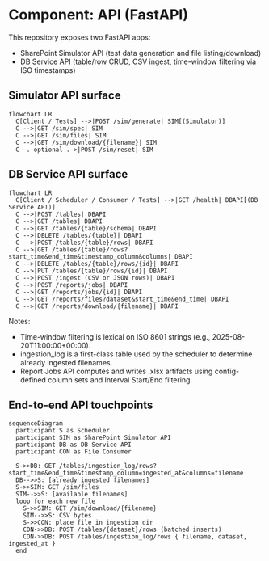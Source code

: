 # Component: API (FastAPI)

This repository exposes two FastAPI apps:

- SharePoint Simulator API (test data generation and file listing/download)
- DB Service API (table/row CRUD, CSV ingest, time-window filtering via ISO timestamps)

## Simulator API surface

```mermaid
flowchart LR
  C[Client / Tests] -->|POST /sim/generate| SIM[(Simulator)]
  C -->|GET /sim/spec| SIM
  C -->|GET /sim/files| SIM
  C -->|GET /sim/download/{filename}| SIM
  C -. optional .->|POST /sim/reset| SIM
```

## DB Service API surface

```mermaid
flowchart LR
  C[Client / Scheduler / Consumer / Tests] -->|GET /health| DBAPI[(DB Service API)]
  C -->|POST /tables| DBAPI
  C -->|GET /tables| DBAPI
  C -->|GET /tables/{table}/schema| DBAPI
  C -->|DELETE /tables/{table}| DBAPI
  C -->|POST /tables/{table}/rows| DBAPI
  C -->|GET /tables/{table}/rows?start_time&end_time&timestamp_column&columns| DBAPI
  C -->|DELETE /tables/{table}/rows/{id}| DBAPI
  C -->|PUT /tables/{table}/rows/{id}| DBAPI
  C -->|POST /ingest (CSV or JSON rows)| DBAPI
  C -->|POST /reports/jobs| DBAPI
  C -->|GET /reports/jobs/{id}| DBAPI
  C -->|GET /reports/files?dataset&start_time&end_time| DBAPI
  C -->|GET /reports/download/{filename}| DBAPI
```

Notes:

- Time-window filtering is lexical on ISO 8601 strings (e.g., 2025-08-20T11:00:00+00:00).
- ingestion_log is a first-class table used by the scheduler to determine already ingested filenames.
- Report Jobs API computes and writes .xlsx artifacts using config-defined column sets and Interval Start/End filtering.

## End-to-end API touchpoints

```mermaid
sequenceDiagram
  participant S as Scheduler
  participant SIM as SharePoint Simulator API
  participant DB as DB Service API
  participant CON as File Consumer

  S->>DB: GET /tables/ingestion_log/rows?start_time&end_time&timestamp_column=ingested_at&columns=filename
  DB-->>S: [already ingested filenames]
  S->>SIM: GET /sim/files
  SIM-->>S: [available filenames]
  loop for each new file
    S->>SIM: GET /sim/download/{filename}
    SIM-->>S: CSV bytes
    S->>CON: place file in ingestion dir
    CON->>DB: POST /tables/{dataset}/rows (batched inserts)
    CON->>DB: POST /tables/ingestion_log/rows { filename, dataset, ingested_at }
  end
```
